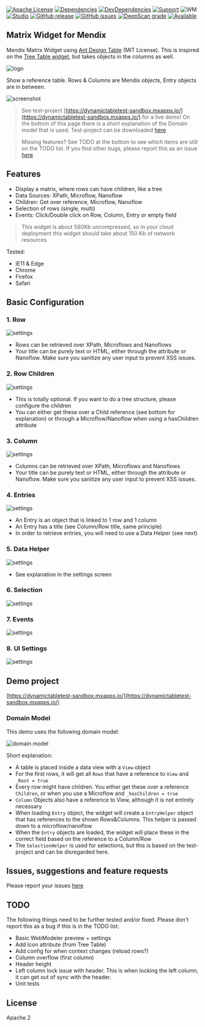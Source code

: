 [![Apache License](https://img.shields.io/badge/license-Apache%202.0-orange.svg)](http://www.apache.org/licenses/LICENSE-2.0)
[![Dependencies](https://david-dm.org/JelteMX/mendix-dynamic-table.svg)]([https://david-dm.org/JelteMX/mendix-dynamic-table](https://david-dm.org/JelteMX/mendix-dynamic-table))
[![DevDependencies](https://david-dm.org/JelteMX/mendix-dynamic-table/dev-status.svg)]([https://david-dm.org/JelteMX/mendix-dynamic-table?type=dev](https://david-dm.org/JelteMX/mendix-dynamic-table?type=dev))
[![Support](https://img.shields.io/badge/Support-Community%20(no%20active%20support)-orange.svg)](https://docs.mendix.com/developerportal/app-store/app-store-content-support)
![WM](https://img.shields.io/badge/Webmodeler%20compatible-NO-red.svg)
[![Studio](https://img.shields.io/badge/Studio%20version-8.0%2B-blue.svg)](https://appstore.home.mendix.com/link/modeler/)
[![GitHub release](https://img.shields.io/github/release/JelteMX/mendix-dynamic-table)](https://github.com/JelteMX/mendix-dynamic-table/releases/latest)
[![GitHub issues](https://img.shields.io/github/issues/JelteMX/mendix-dynamic-table)](https://github.com/JelteMX/mendix-dynamic-table/issues)
[![DeepScan grade](https://deepscan.io/api/teams/7221/projects/9346/branches/120493/badge/grade.svg)](https://deepscan.io/dashboard#view=project&tid=7221&pid=9346&bid=120493)
[![Available](https://img.shields.io/badge/Test%20Project-available-green.svg)](https://github.com/JelteMX/widget-test-projects)

## Matrix Widget for Mendix

Mendix Matrix Widget using [Ant Design Table](https://ant.design/components/table/) (MIT License). This is inspired on the [Tree Table widget](https://appstore.home.mendix.com/link/app/111095/), but takes objects in the columns as well.

![logo](/assets/AppStoreIcon.png)

Show a reference table. Rows & Columns are Mendix objects, Entry objects are in between.

![screenshot](/assets/screenshot.png)

> See test-project [https://dynamictabletest-sandbox.mxapps.io/](https://dynamictabletest-sandbox.mxapps.io/) for a live demo! On the bottom of this page there is a short explanation of the Domain model that is used. Test-project can be downloaded [here](https://github.com/JelteMX/widget-test-projects#matrix-widget)

> Missing features? See TODO at the bottom to see which items are still on the TODO list. If you find other bugs, please report this as an issue [here](https://github.com/JelteMX/mendix-dynamic-table/issues)

## Features

- Display a matrix, where rows can have children, like a tree
- Data Sources: XPath, Microflow, Nanoflow
- Children: Get over reference, Microflow, Nanoflow
- Selection of rows (single, multi)
- Events: Click/Double click on Row, Column, Entry or empty field

> This widget is about 580Kb uncompressed, so in your cloud deployment this widget should take about 150 Kb of network resources

Tested:

- IE11 & Edge
- Chrome
- Firefox
- Safari

## Basic Configuration

### 1. Row

![settings](/assets/settings1.png)

- Rows can be retrieved over XPath, Microflows and Nanoflows
- Your title can be purely text or HTML, either through the attribute or Nanoflow. Make sure you sanitize any user input to prevent XSS issues.

### 2. Row Children

![settings](/assets/settings2.png)

- This is totally optional. If you want to do a tree structure, please configure the children
- You can either get these over a Child reference (see bottom for explanation) or through a Microflow/Nanoflow when using a hasChildren attribute

### 3. Column

![settings](/assets/settings3.png)

- Columns can be retrieved over XPath, Microflows and Nanoflows
- Your title can be purely text or HTML, either through the attribute or Nanoflow. Make sure you sanitize any user input to prevent XSS issues.

### 4. Entries

![settings](/assets/settings4.png)

- An Entry is an object that is linked to 1 row and 1 column
- An Entry has a title (see Column/Row title, same principle)
- In order to retrieve entries, you will need to use a Data Helper (see next)

### 5. Data Helper

![settings](/assets/settings5.png)

- See explanation in the settings screen

### 6. Selection

![settings](/assets/settings6.png)

### 7. Events

![settings](/assets/settings7.png)

### 8. UI Settings

![settings](/assets/settings8.png)

## Demo project

[https://dynamictabletest-sandbox.mxapps.io/](https://dynamictabletest-sandbox.mxapps.io/)

### Domain Model

This demo uses the following domain model:

![domain model](/assets/domain-model.png)

Short explanation:

- A table is placed inside a data view with a `View` object
- For the first rows, it will get all `Rows` that have a reference to `View` and `_Root = true`
- Every row might have children. You either get these over a reference `Children`, or when you use a Microflow and `_hasChildren = true`
- `Column` Objects also have a reference to View, although it is not entirely necessary
- When loading `Entry` object, the widget will create a `EntryHelper` object that has references to the shown Rows&Columns. This helper is passed down to a microflow/nanoflow
- When the `Entry` objects are loaded, the widget will place these in the correct field based on the reference to a Column/Row
- The `SelectionHelper` is used for selections, but this is based on the test-project and can be disregarded here.

## Issues, suggestions and feature requests

Please report your issues [here](https://github.com/JelteMX/mendix-dynamic-table/issues)

## TODO

The following things need to be further tested and/or fixed. Please don't report this as a bug if this is in the TODO list:

- Basic WebModeler preview + settings
- Add Icon attribute (from Tree Table)
- Add config for when context changes (reload rows?)
- Column overflow (first column)
- Header height
- Left column lock issue with header. This is when locking the left column, it can get out of sync with the header.
- Unit tests

## License

Apache 2

